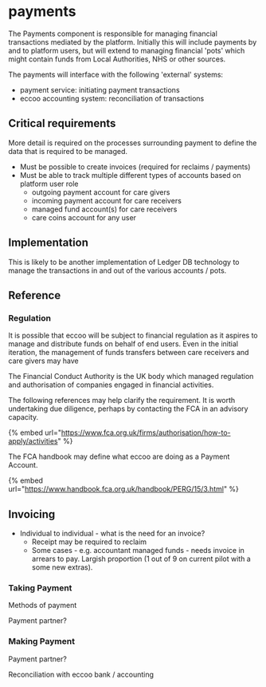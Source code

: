 # payments

The Payments component is responsible for managing financial transactions mediated by the platform. Initially this will include payments by and to platform users, but will extend to managing financial 'pots' which might contain funds from Local Authorities, NHS or other sources.

The payments will interface with the following 'external' systems:

* payment service: initiating payment transactions
* eccoo accounting system: reconciliation of transactions

## Critical requirements

More detail is required on the processes surrounding payment to define the data that is required to be managed.

* Must be possible to create invoices (required for reclaims / payments)
* Must be able to track multiple different types of accounts based on platform user role
    * outgoing payment account for care givers
    * incoming payment account for care receivers
    * managed fund account(s) for care receivers 
    * care coins account for any user

## Implementation

This is likely to be another implementation of Ledger DB technology to manage the transactions in and out of the various accounts / pots.

## Reference

### Regulation

It is possible that eccoo will be subject to financial regulation as it aspires to manage and distribute funds on behalf of end users. Even in the initial iteration, the management of funds transfers between care receivers and care givers may have 

The Financial Conduct Authority is the UK body which managed regulation and authorisation of companies engaged in financial activities.

The following references may help clarify the requirement. It is worth undertaking due diligence, perhaps by contacting the FCA in an advisory capacity.

{% embed url="https://www.fca.org.uk/firms/authorisation/how-to-apply/activities" %}

The FCA handbook may define what eccoo are doing as a Payment Account.

{% embed url="https://www.handbook.fca.org.uk/handbook/PERG/15/3.html" %}

## Invoicing

* Individual to individual - what is the need for an invoice?
  * Receipt may be required to reclaim
  * Some cases - e.g. accountant managed funds - needs invoice in arrears to pay. Largish proportion \(1 out of 9 on current pilot with a some new extras\).

### Taking Payment

Methods of payment

Payment partner?

### Making Payment

Payment partner?

Reconciliation with eccoo bank / accounting
